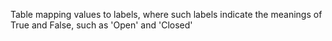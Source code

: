 Table mapping values to labels, where such labels indicate the meanings of True and False, such as 'Open' and 'Closed'